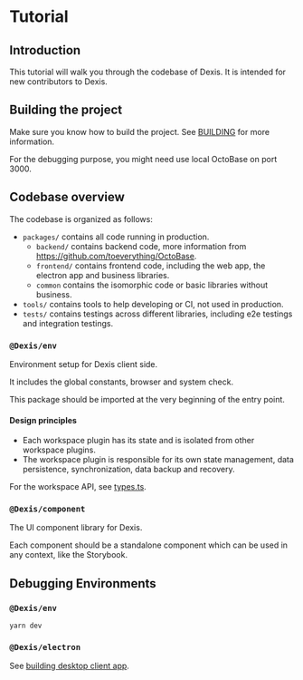# Tutorial

## Introduction

This tutorial will walk you through the codebase of Dexis. It is intended for new contributors to Dexis.

## Building the project

Make sure you know how to build the project. See [BUILDING](../BUILDING.md) for more information.

For the debugging purpose, you might need use local OctoBase on port 3000.

## Codebase overview

The codebase is organized as follows:

- `packages/` contains all code running in production.
  - `backend/` contains backend code, more information from <https://github.com/toeverything/OctoBase>.
  - `frontend/` contains frontend code, including the web app, the electron app and business libraries.
  - `common` contains the isomorphic code or basic libraries without business.
- `tools/` contains tools to help developing or CI, not used in production.
- `tests/` contains testings across different libraries, including e2e testings and integration testings.

### `@Dexis/env`

Environment setup for Dexis client side.

It includes the global constants, browser and system check.

This package should be imported at the very beginning of the entry point.

#### Design principles

- Each workspace plugin has its state and is isolated from other workspace plugins.
- The workspace plugin is responsible for its own state management, data persistence, synchronization, data backup and recovery.

For the workspace API, see [types.ts](../../packages/frontend/workspace/src/type.ts).

### `@Dexis/component`

The UI component library for Dexis.

Each component should be a standalone component which can be used in any context, like the Storybook.

## Debugging Environments

### `@Dexis/env`

```shell
yarn dev
```

### `@Dexis/electron`

See [building desktop client app](../building-desktop-client-app.md).
